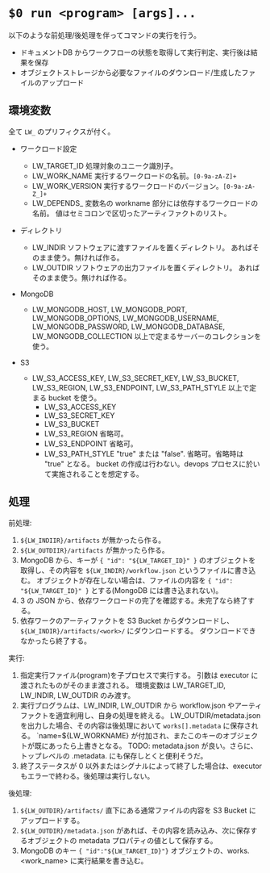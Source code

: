 # `$0 run <program> [args]...`

以下のような前処理/後処理を伴ってコマンドの実行を行う。
- ドキュメントDB からワークフローの状態を取得して実行判定、実行後は結果を保存
- オブジェクトストレージから必要なファイルのダウンロード/生成したファイルのアップロード


## 環境変数
全て `LW_` のプリフィクスが付く。

 * ワークロード設定
   - LW_TARGET_ID
     処理対象のユニーク識別子。
   - LW_WORK_NAME
     実行するワークロードの名前。`[0-9a-zA-Z]+`
   - LW_WORK_VERSION
     実行するワークロードのバージョン。`[0-9a-zA-Z_]+`
   - LW_DEPENDS_<workname>
     変数名の workname 部分には依存するワークロードの名前。
     値はセミコロンで区切ったアーティファクトのリスト。

 * ディレクトリ
   - LW_INDIR
     ソフトウェアに渡すファイルを置くディレクトリ。
     あればそのまま使う。無ければ作る。
   - LW_OUTDIR
     ソフトウェアの出力ファイルを置くディレクトリ。
     あればそのまま使う。無ければ作る。

 * MongoDB
   - LW_MONGODB_HOST, LW_MONGODB_PORT, LW_MONGODB_OPTIONS, LW_MONGODB_USERNAME, LW_MONGODB_PASSWORD, LW_MONGODB_DATABASE, LW_MONGODB_COLLECTION
     以上で定まるサーバーのコレクションを使う。

 * S3
   - LW_S3_ACCESS_KEY, LW_S3_SECRET_KEY, LW_S3_BUCKET, LW_S3_REGION, LW_S3_ENDPOINT, LW_S3_PATH_STYLE
     以上で定まる bucket を使う。
     - LW_S3_ACCESS_KEY
     - LW_S3_SECRET_KEY
     - LW_S3_BUCKET
     - LW_S3_REGION
       省略可。
     - LW_S3_ENDPOINT
       省略可。
     - LW_S3_PATH_STYLE
       "true" または "false". 省略可。省略時は "true" となる。
     bucket の作成は行わない。devops プロセスに於いて実施されることを想定する。

## 処理

前処理:
  1. `${LW_INDIIR}/artifacts` が無かったら作る。
  2. `${LW_OUTDIIR}/artifacts` が無かったら作る。
  3. MongoDB から、キーが `{ "id": "${LW_TARGET_ID}" }` のオブジェクトを取得し、その内容を `${LW_INDIR}/workflow.json` というファイルに書き込む。
     オブジェクトが存在しない場合は、ファイルの内容を `{ "id": "${LW_TARGET_ID}" }` とする(MongoDB には書き込まれない)。
  4. 3 の JSON から、依存ワークロードの完了を確認する。未完了なら終了する。
  5. 依存ワークのアーティファクトを S3 Bucket からダウンロードし、`${LW_INDIR}/artifacts/<work>/` にダウンロードする。
     ダウンロードできなかったら終了する。

実行:
  1. 指定実行ファイル(program)を子プロセスで実行する。
     引数は executor に渡されたものがそのまま渡される。
     環境変数は LW_TARGET_ID, LW_INDIR, LW_OUTDIR のみ渡す。
  2. 実行プログラムは、LW_INDIR, LW_OUTDIR から workflow.json やアーティファクトを適宜利用し、自身の処理を終える。
     LW_OUTDIR/metadata.json を出力した場合、その内容は後処理において `works[].metadata` に保存される。
     `name=${LW_WORKNAME} が付加され、またこのキーのオブジェクトが既にあったら上書きとなる。
     TODO: metadata.json が良い。さらに、トップレベルの .metadata.<workname> にも保存しとくと便利そうだ。
  3. 終了ステータスが 0 以外またはシグナルによって終了した場合は、executor もエラーで終わる。後処理は実行しない。

後処理:
  1. `${LW_OUTDIR}/artifacts/` 直下にある通常ファイルの内容を S3 Bucket にアップロードする。
  2. `${LW_OUTDIR}/metadata.json` があれば、その内容を読み込み、次に保存するオブジェクトの metadata プロパティの値として保存する。
  3. MongoDB のキー `{ "id":"${LW_TARGET_ID}"}` オブジェクトの、works.<work_name> に実行結果を書き込む。

